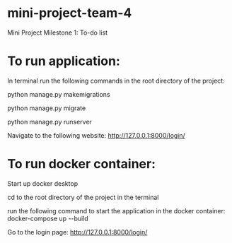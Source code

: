 # mini-project-team-4

Mini Project Milestone 1: To-do list

# To run application:
In terminal run the following commands in the root directory of the project: 

python manage.py makemigrations

python manage.py migrate

python manage.py runserver

Navigate to the following website: http://127.0.0.1:8000/login/

# To run docker container:

Start up docker desktop

cd to the root directory of the project in the terminal

run the following command to start the application in the docker container: docker-compose up --build

Go to the login page: http://127.0.0.1:8000/login/
